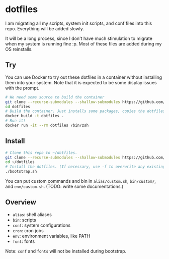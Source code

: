 # dotfiles

I am migrating all my scripts, system init scripts, and conf files into this repo. Everything will be added slowly.

It will be a long process, since I don't have much stimulation to migrate when my system is running fine :p.
Most of these files are added during my OS reinstalls.

## Try

You can use Docker to try out these dotfiles in a container without installing them into your system. Note that it is expected to be some display issues with the prompt.

```bash
# We need some source to build the container
git clone --recurse-submodules --shallow-submodules https://github.com/charlie0129/dotfiles
cd dotfiles
# Build the container. Just installs some packages, copies the dotfiles, bootstaps dotfiles, and that's it.
docker build -t dotfiles .
# Run it!
docker run -it --rm dotfiles /bin/zsh
```

## Install

```bash
# Clone this repo to ~/dotfiles.
git clone --recurse-submodules --shallow-submodules https://github.com/charlie0129/dotfiles ~/dotfiles
cd ~/dotfiles
# Install the dotfiles. (If necessary, use -f to overwrite any existing files.)
./bootstrap.sh
```

You can put custom commands and bin in `alias/custom.sh`, `bin/custom/`, and `env/custom.sh`. (TODO: write some documentations.)

## Overview

- `alias`: shell aliases
- `bin`: scripts
- `conf`: system configurations
- `cron`: cron jobs
- `env`: environment variables, like PATH
- `font`: fonts

Note: `conf` and `fonts` will not be installed during bootstrap.